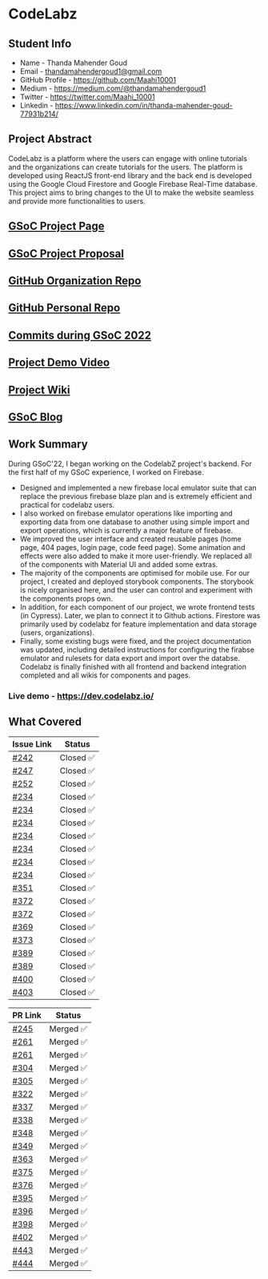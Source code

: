 # CodeLabz

## Student Info

- Name - Thanda Mahender Goud
- Email - thandamahendergoud1@gmail.com
- GitHub Profile - https://github.com/Maahi10001
- Medium - https://medium.com/@thandamahendergoud1
- Twitter - https://twitter.com/Maahi_10001
- Linkedin - https://www.linkedin.com/in/thanda-mahender-goud-77931b214/
## Project Abstract

CodeLabz is a platform where the users can engage with online tutorials and the organizations can create tutorials for the users. The platform is developed using ReactJS front-end library and the back end is developed using the Google Cloud Firestore and Google Firebase Real-Time database. This project aims to bring changes to the UI to make the website seamless and provide more functionalities to users.

## [GSoC Project Page](https://summerofcode.withgoogle.com/programs/2022/projects/zwGmPCW4)

## [GSoC Project Proposal](https://drive.google.com/file/d/1rZIGdOAUsiqNNvIuBbtArY7OYG5-Xrfw/view?usp=sharing)

## [GitHub Organization Repo](https://github.com/scorelab/Codelabz)

## [GitHub Personal Repo](https://github.com/Maahi10001/Codelabz)

## [Commits during GSoC 2022](https://github.com/scorelab/Codelabz/commits?author=maahi10001)

## [Project Demo Video](https://youtu.be/vHhyuYpfgJk)

## [Project Wiki](https://github.com/scorelab/Codelabz/wiki)

## [GSoC Blog](https://medium.com/me/stories/public)

## Work Summary

During GSoC'22, I began working on the CodelabZ project's backend. For the first half of my GSoC experience, I worked on Firebase.
- Designed and implemented a new firebase local emulator suite that can replace the previous firebase blaze plan and is extremely efficient and practical for codelabz users.
- I also worked on firebase emulator operations like importing and exporting data from one database to another using simple import and export operations, which is currently a major feature of firebase.
- We improved the user interface and created reusable pages (home page, 404 pages, login page, code feed page). Some animation and effects were also added to make it more user-friendly. We replaced all of the components with Material UI and added some extras.
- The majority of the components are optimised for mobile use. For our project, I created and deployed storybook components. The storybook is nicely organised here, and the user can control and experiment with the components props own.
- In addition, for each component of our project, we wrote frontend tests (in Cypress). Later, we plan to connect it to Github actions. Firestore was primarily used by codelabz for feature implementation and data storage (users, organizations).
-   Finally, some existing bugs were fixed, and the project documentation was updated, including detailed instructions for configuring the firabse emulator and rulesets for data export and import over the databse. Codelabz is finally finished with all frontend and backend integration completed and all wikis for components and pages.
### Live demo - https://dev.codelabz.io/

## What Covered

| Issue Link   | Status         |  
|--------------|----------------|
| [#242](https://github.com/scorelab/Codelabz/issues/242)| Closed ✅ |
| [#247](https://github.com/scorelab/Codelabz/issues/247)| Closed ✅ |
| [#252](https://github.com/scorelab/Codelabz/issues/252)| Closed ✅ |
| [#234](https://github.com/scorelab/Codelabz/issues/234)| Closed ✅ |
| [#234](https://github.com/scorelab/Codelabz/issues/234)| Closed ✅ |
| [#234](https://github.com/scorelab/Codelabz/issues/234)| Closed ✅ |
| [#234](https://github.com/scorelab/Codelabz/issues/234)| Closed ✅ |
| [#234](https://github.com/scorelab/Codelabz/issues/234)| Closed ✅ |
| [#234](https://github.com/scorelab/Codelabz/issues/234)| Closed ✅ |
| [#234](https://github.com/scorelab/Codelabz/issues/234)| Closed ✅ |
| [#351](https://github.com/scorelab/Codelabz/issues/351)| Closed ✅ |
| [#372](https://github.com/scorelab/Codelabz/issues/372)| Closed ✅ |
| [#372](https://github.com/scorelab/Codelabz/issues/372)| Closed ✅ |
| [#369](https://github.com/scorelab/Codelabz/issues/369)| Closed ✅ |
| [#373](https://github.com/scorelab/Codelabz/issues/373)| Closed ✅ |
| [#389](https://github.com/scorelab/Codelabz/issues/389)| Closed ✅ |
| [#389](https://github.com/scorelab/Codelabz/issues/389)| Closed ✅ |
| [#400](https://github.com/scorelab/Codelabz/issues/400)| Closed ✅ |
| [#403](https://github.com/scorelab/Codelabz/issues/403)| Closed ✅ |

| PR Link   | Status         |  
|-----------|----------------|
| [#245](https://github.com/scorelab/Codelabz/pull/245) | Merged ✅ |
| [#261](https://github.com/scorelab/Codelabz/pull/261) | Merged ✅ |
| [#261](https://github.com/scorelab/Codelabz/pull/261) | Merged ✅ | 
| [#304](https://github.com/scorelab/Codelabz/pull/304) | Merged ✅ | 
| [#305](https://github.com/scorelab/Codelabz/pull/305) | Merged ✅ | 
| [#322](https://github.com/scorelab/Codelabz/pull/322) | Merged ✅ | 
| [#337](https://github.com/scorelab/Codelabz/pull/337) | Merged ✅ | 
| [#338](https://github.com/scorelab/Codelabz/pull/338) | Merged ✅ |
| [#348](https://github.com/scorelab/Codelabz/pull/348) | Merged ✅ | 
| [#349](https://github.com/scorelab/Codelabz/pull/349) | Merged ✅ | 
| [#363](https://github.com/scorelab/Codelabz/pull/363) | Merged ✅ | 
| [#375](https://github.com/scorelab/Codelabz/pull/375) | Merged ✅ | 
| [#376](https://github.com/scorelab/Codelabz/pull/376) | Merged ✅ | 
| [#395](https://github.com/scorelab/Codelabz/pull/395) | Merged ✅ | 
| [#396](https://github.com/scorelab/Codelabz/pull/396) | Merged ✅ | 
| [#398](https://github.com/scorelab/Codelabz/pull/398) | Merged ✅ | 
| [#402](https://github.com/scorelab/Codelabz/pull/402) | Merged ✅ | 
| [#443](https://github.com/scorelab/Codelabz/pull/443) | Merged ✅ | 
| [#444](https://github.com/scorelab/Codelabz/pull/444) | Merged ✅ |
